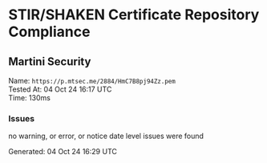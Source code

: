 # STIR/SHAKEN Certificate Repository Compliance

## Martini Security

Name: `https://p.mtsec.me/2884/HmC7B8pj94Zz.pem`\
Tested At: 04 Oct 24 16:17 UTC\
Time: 130ms

### Issues

no warning, or error, or notice date level issues were found

Generated: 04 Oct 24 16:29 UTC